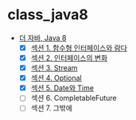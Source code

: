 # class_java8
 - [더 자바, Java 8](https://www.inflearn.com/course/the-java-java8/dashboard)
   - [X] [섹션 1. 함수형 인터페이스와 람다](/md/01.FunctionalInterfaceAndLambda.md)
   - [X] [섹션 2. 인터페이스의 변화](/md/02.ChangeOfInterface.md)
   - [X] [섹션 3. Stream](/md/03.Stream.md)
   - [X] [섹션 4. Optional](/md/04.Optional.md)
   - [X] [섹션 5. Date와 Time](/md/05.DateAndTime.md)
   - [ ] 섹션 6. CompletableFuture
   - [ ] 섹션 7. 그밖에 